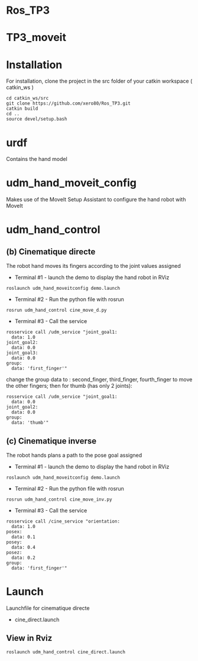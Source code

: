 # Ros_TP3

# TP3_moveit

# Installation

For installation, clone the project in the src folder of your catkin workspace ( catkin_ws )
```
cd catkin_ws/src
git clone https://github.com/xero80/Ros_TP3.git
catkin build
cd ..
source devel/setup.bash
```

# urdf

Contains the hand model 

# udm_hand_moveit_config

Makes use of the MoveIt Setup Assistant to configure the hand robot with MoveIt

# udm_hand_control

## (b) Cinematique directe

The robot hand moves its fingers according to the joint values assigned 

- Terminal #1 - launch the demo to display the hand robot in RViz

```
roslaunch udm_hand_moveitconfig demo.launch
```

- Terminal #2 - Run the python file with rosrun

```
rosrun udm_hand_control cine_move_d.py  
```

- Terminal #3 - Call the service

```
rosservice call /udm_service "joint_goal1:
  data: 1.0
joint_goal2:
  data: 0.0
joint_goal3:
  data: 0.0
group:
  data: 'first_finger'"
```

change the group data to : second_finger, third_finger, fourth_finger to move the other fingers; then for thumb (has only 2 joints): 

```
rosservice call /udm_service "joint_goal1:
  data: 0.0
joint_goal2:
  data: 0.0
group:
  data: 'thumb'"
```

## (c) Cinematique inverse

The robot hands plans a path to the pose goal assigned 

- Terminal #1 - launch the demo to display the hand robot in RViz

```
roslaunch udm_hand_moveitconfig demo.launch
```

- Terminal #2 - Run the python file with rosrun

```
rosrun udm_hand_control cine_move_inv.py  
```

- Terminal #3 - Call the service

```
rosservice call /cine_service "orientation:
  data: 1.0
posex:
  data: 0.1
posey:
  data: 0.4
posez:
  data: 0.2
group:
  data: 'first_finger'"
```

# Launch 

Launchfile for cinematique directe

- cine_direct.launch

## View in Rviz 

```
roslaunch udm_hand_control cine_direct.launch
```
